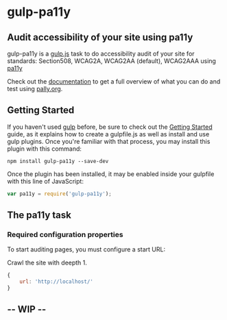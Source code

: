 # gulp-pa11y

## Audit accessibility of your site using pa11y

gulp-pa11y is a [gulp.js](https://github.com/gulpjs/gulp) task to do accessibility audit of your site for standards: Section508, WCAG2A, WCAG2AA (default), WCAG2AAA using [pa11y](https://github.com/nature/pa11y)

Check out the [documentation](https://github.com/nature/pa11y) to get a full overview of what you can do and test using [pally.org](http://pa11y.org/).

## Getting Started

If you haven't used [gulp](http://gulpjs.com/) before, be sure to check out the [Getting Started](https://github.com/gulpjs/gulp/blob/master/docs/getting-started.md) guide, as it explains how to create a gulpfile.js as well as install and use gulp plugins. Once you're familiar with that process, you may install this plugin with this command:

```shell
npm install gulp-pa11y --save-dev
```

Once the plugin has been installed, it may be enabled inside your gulpfile with this line of JavaScript:

```js
var pa11y = require('gulp-pa11y');
```

## The pa11y task

### Required configuration properties

To start auditing pages, you must configure a start URL:

Crawl the site with deepth 1.
```javascript
{
	url: 'http://localhost/'
}
```

## -- WIP --
